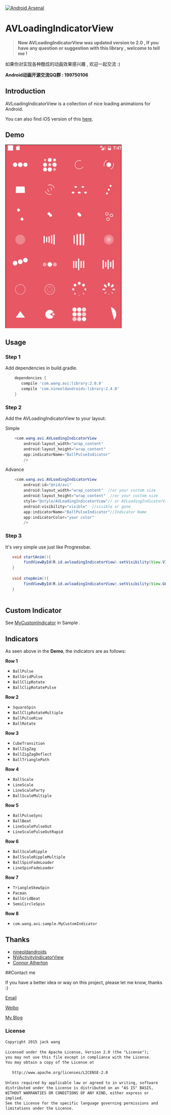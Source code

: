 [![Android Arsenal](https://img.shields.io/badge/Android%20Arsenal-AVLoadingIndicatorView-green.svg?style=flat)](https://android-arsenal.com/details/1/2686)

AVLoadingIndicatorView
===================

> **Now AVLoadingIndicatorView was updated version to 2.0 , If you have any question or suggestion  with this library , welcome to tell me !**

如果你对实现各种酷炫的动画效果感兴趣 , 欢迎一起交流 :)

**Android动画开源交流QQ群 : 199750106**

## Introduction
AVLoadingIndicatorView is a collection of nice loading animations for Android.

You can also find iOS version of this [here](https://github.com/ninjaprox/NVActivityIndicatorView).

## Demo
![avi](screenshots/avi.gif)

## Usage

### Step 1

Add dependencies in build.gradle.
```groovy
    dependencies {
       compile 'com.wang.avi:library:2.0.0'
       compile 'com.nineoldandroids:library:2.4.0'
    }
```

### Step 2

Add the AVLoadingIndicatorView to your layout:

Simple 

```java
    <com.wang.avi.AVLoadingIndicatorView
        android:layout_width="wrap_content"  
        android:layout_height="wrap_content"
        app:indicatorName="BallPulseIndicator"
        />
```

Advance

```java
    <com.wang.avi.AVLoadingIndicatorView
        android:id="@+id/avi"
        android:layout_width="wrap_content"  //or your custom size
        android:layout_height="wrap_content"  //or your custom size
        style="@style/AVLoadingIndicatorView"// or AVLoadingIndicatorView.Large or AVLoadingIndicatorView.Small
        android:visibility="visible"  //visible or gone
        app:indicatorName="BallPulseIndicator"//Indicator Name
        app:indicatorColor="your color"
        />
```

### Step 3

It's very simple use just like Progressbar.
```java
   void startAnim(){
        findViewById(R.id.avloadingIndicatorView).setVisibility(View.VISIBLE);
   }
   
   void stopAnim(){
        findViewById(R.id.avloadingIndicatorView).setVisibility(View.GONE);
   }
   
```

## Custom Indicator

See [MyCustomIndicator](https://github.com/81813780/AVLoadingIndicatorView/blob/master/app/src/main/java/com/wang/avi/sample/MyCustomIndicator.java) in Sample .

## Indicators

As seen above in the **Demo**, the indicators are as follows:

**Row 1**
 * `BallPulse`
 * `BallGridPulse`
 * `BallClipRotate`
 * `BallClipRotatePulse`

**Row 2**
 * `SquareSpin`
 * `BallClipRotateMultiple`
 * `BallPulseRise`
 * `BallRotate`

**Row 3**
 * `CubeTransition`
 * `BallZigZag`
 * `BallZigZagDeflect`
 * `BallTrianglePath`

**Row 4**
 * `BallScale`
 * `LineScale`
 * `LineScaleParty`
 * `BallScaleMultiple`

**Row 5**
 * `BallPulseSync`
 * `BallBeat`
 * `LineScalePulseOut`
 * `LineScalePulseOutRapid`

**Row 6**
 * `BallScaleRipple`
 * `BallScaleRippleMultiple`
 * `BallSpinFadeLoader`
 * `LineSpinFadeLoader`

**Row 7**
 * `TriangleSkewSpin`
 * `Pacman`
 * `BallGridBeat`
 * `SemiCircleSpin`
 
**Row 8**
 * `com.wang.avi.sample.MyCustomIndicator`

## Thanks
- [nineoldandroids](https://github.com/JakeWharton/NineOldAndroids)
- [NVActivityIndicatorView](https://github.com/ninjaprox/NVActivityIndicatorView)
- [Connor Atherton](https://github.com/ConnorAtherton)

##Contact me

 If you have a better idea or way on this project, please let me know, thanks :)

[Email](mailto:81813780@qq.com)

[Weibo](http://weibo.com/601265161)

[My Blog](http://hlong.xyz)



### License
```
Copyright 2015 jack wang

Licensed under the Apache License, Version 2.0 (the "License");
you may not use this file except in compliance with the License.
You may obtain a copy of the License at

   http://www.apache.org/licenses/LICENSE-2.0

Unless required by applicable law or agreed to in writing, software
distributed under the License is distributed on an "AS IS" BASIS,
WITHOUT WARRANTIES OR CONDITIONS OF ANY KIND, either express or implied.
See the License for the specific language governing permissions and
limitations under the License.
```

